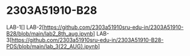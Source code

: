 # 2303A51910-B28
LAB-1[]
LAB-2[https://github.com/2303a51910sru-edu-in/2303A51910-B28/blob/main/lab2_8th_aug.ipynb]
LAB-3[https://github.com/2303a51910sru-edu-in/2303A51910-B28-PDS/blob/main/lab_3(22_AUG).ipynb]
